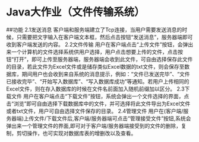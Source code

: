 # Java大作业（文件传输系统）
##功能
    2.1发送消息
    客户端和服务端建立了Tcp连接，当用户需要发送消息的时候，只需要把文字输入在客户端文本框，然后点击按钮“发送消息”，服务器端即可收到客户端发送的内容。
    2.2文件传输
    用户在客户端点击“上传文件”按钮，会弹出来一个计算机的文件选择系统供用户选择，用户点击想要上传的文件，点击按钮“打开”，即可上传至服务器端，服务器端会收到此文件，可自由选择保存此文件的目录，若此文件为Excel文件或是储存类似Excel数据的txt文件，则会保存至数据库，期间用户也会收到来自系统的消息提示，例如：“文件已发送完毕”、“文件已接收完毕”、“开始写入数据库”、“写入数据库成功”等通知。若用户上传相同的Excel文件，则在存入数据库的时候在文件名前面加入随机前缀加以区分。
    2.3下载文件
    用户在客户端点击“下载文件”按钮，系统会弹出一个文件选择的界面，点击“浏览”即可自由选择下载数据库中的文件，并可选择将此文件导出为Excel文件或者txt文件，用户可自由选择文件保存的目录。
    2.4管理文件
    用户在(客户端/服务器端)上传文件/下载文件后,客户端/服务器端可点击”管理接受文件”按钮,系统会弹出来一个管理文件的界面,即可对于客户端/服务器端接受到的文件的删除，复制，剪切操作，也可实现对数据库表的增删改以及查看。
